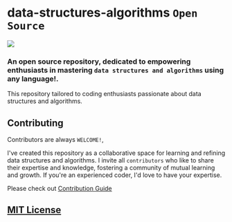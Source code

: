 # data-structures-algorithms `Open Source`

<img src="https://img.shields.io/badge/python-3670A0?style=for-the-badge&logo=python&logoColor=ffdd54" />

### An open source repository, dedicated to empowering enthusiasts in mastering `data structures and algorithms` using any language!.

This repository tailored to coding enthusiasts passionate about data structures and algorithms.

## Contributing

Contributors are always `WELCOME!`,

I've created this repository as a collaborative space for learning and refining data structures and algorithms. I invite all `contributors` who like to share their expertise and knowledge, fostering a community of mutual learning and growth. If you're an experienced coder, I'd love to have your expertise.

Please check out [Contribution Guide](CONTRIBUTING.md)

## [MIT License](LICENSE)
